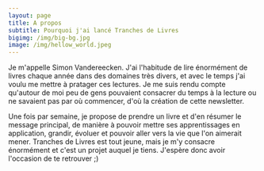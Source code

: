```yaml
---
layout: page
title: A propos
subtitle: Pourquoi j'ai lancé Tranches de Livres
bigimg: /img/big-bg.jpg
image: /img/hellow_world.jpeg
---
```


Je m'appelle Simon Vandereecken. J'ai l'habitude de lire énormément de livres chaque année dans des domaines très divers, et avec le temps j'ai voulu me mettre à pratager ces lectures. Je me suis rendu compte qu'autour de moi peu de gens pouvaient consacrer du temps à la lecture ou ne savaient pas par où commencer, d'où la création de cette newsletter.

Une fois par semaine, je propose de prendre un livre et d'en résumer le message principal, de manière à pouvoir mettre ses apprentissages en application, grandir, évoluer et pouvoir aller vers la vie que l'on aimerait mener. Tranches de Livres est tout jeune, mais je m'y consacre énormément et c'est un projet auquel je tiens. J'espère donc avoir l'occasion de te retrouver ;)
